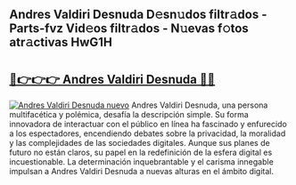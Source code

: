 ## Andres Valdiri Desnuda D𝚎sn𝚞dos filtr𝚊dos - Parts-fvz Vid𝚎os filtr𝚊dos - N𝚞evas f𝚘tos atr𝚊ctivas HwG1H

# <h2><a href="http://mbbyuhc.tromn.icu/?c=Andres+Valdiri+Desnuda">🔗👉👉👉 Andres Valdiri Desnuda 🔗🔗</a></h2>

[![Andres Valdiri Desnuda nuevo](https://i.imgur.com/pEAQMta.gif)](http://mbbyuhc.tromn.icu/?c=Andres+Valdiri+Desnuda)
Andres Valdiri Desnuda, una persona multifacética y polémica, desafía la descripción simple. Su forma innovadora de interactuar con el público en línea ha fascinado y enfurecido a los espectadores, encendiendo debates sobre la privacidad, la moralidad y las complejidades de las sociedades digitales. Aunque sus planes de futuro no están claros, su papel en la redefinición de la esfera digital es incuestionable. La determinación inquebrantable y el carisma innegable impulsan a Andres Valdiri Desnuda a nuevas alturas en el ámbito digital.
